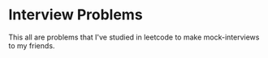 # Interview Problems
This all are problems that I've studied in leetcode to make mock-interviews to my friends. 

